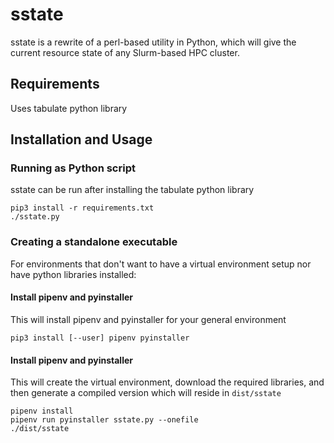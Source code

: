 # sstate
sstate is a rewrite of a perl-based utility in Python, which will give the current resource state of any Slurm-based HPC cluster.

## Requirements
Uses tabulate python library

## Installation and Usage

### Running as Python script 
sstate can be run after installing the tabulate python library 

```
pip3 install -r requirements.txt
./sstate.py
```

### Creating a standalone executable
For environments that don't want to have a virtual environment setup nor have python libraries installed:

#### Install pipenv and pyinstaller
This will install pipenv and pyinstaller for your general environment

```
pip3 install [--user] pipenv pyinstaller
```

#### Install pipenv and pyinstaller
This will create the virtual environment, download the required libraries, and then generate a compiled version which will reside in `dist/sstate`

```
pipenv install
pipenv run pyinstaller sstate.py --onefile
./dist/sstate
```
